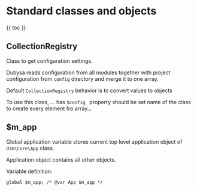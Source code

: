 # Standard classes and objects #

{{ toc }}

## CollectionRegistry    

Class to get configuration settings.

Dubysa reads configuration from all modules together with project configuration 
from `config` directory and merge it to one array.

Default `CollectionRegistry` behavior is to convert values to objects 

To use this class, ... has `$config_` property should be set 
name of the class to create every element fro array...

## $m_app ##

Global application variable stores current top level application object of `Osm\Core\App` class. 

Application object contains all other objects.

Variable definition:

    global $m_app; /* @var App $m_app */
    